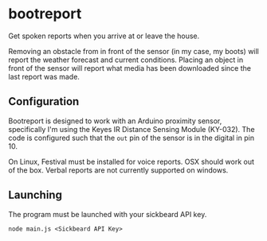 bootreport
==========

Get spoken reports when you arrive at or leave the house.

Removing an obstacle from in front of the sensor (in my case, my boots) will report the weather forecast and current conditions. Placing an object in front of the sensor will report what media has been downloaded since the last report was made.

## Configuration

Bootreport is designed to work with an Arduino proximity sensor, specifically I'm using the Keyes IR Distance Sensing Module (KY-032). The code is configured such that the `out` pin of the sensor is in the digital in pin 10.

On Linux, Festival must be installed for voice reports. OSX should work out of the box. Verbal reports are not currently supported on windows.

## Launching

The program must be launched with your sickbeard API key.

`node main.js <Sickbeard API Key>`